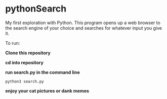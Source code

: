 # pythonSearch
My first exploration with Python. This program opens up a web browser to the search engine of your choice and searches for whatever input you give it.

To run:

**Clone this repository**

**cd into repository**

**run search.py in the command line**

    python3 search.py

**enjoy your cat pictures or dank memes**
